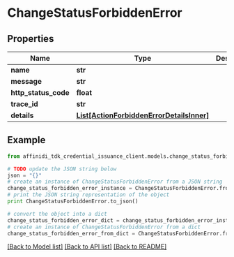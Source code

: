 # ChangeStatusForbiddenError

## Properties

| Name                 | Type                                                                              | Description | Notes      |
| -------------------- | --------------------------------------------------------------------------------- | ----------- | ---------- |
| **name**             | **str**                                                                           |             |
| **message**          | **str**                                                                           |             |
| **http_status_code** | **float**                                                                         |             |
| **trace_id**         | **str**                                                                           |             |
| **details**          | [**List[ActionForbiddenErrorDetailsInner]**](ActionForbiddenErrorDetailsInner.md) |             | [optional] |

## Example

```python
from affinidi_tdk_credential_issuance_client.models.change_status_forbidden_error import ChangeStatusForbiddenError

# TODO update the JSON string below
json = "{}"
# create an instance of ChangeStatusForbiddenError from a JSON string
change_status_forbidden_error_instance = ChangeStatusForbiddenError.from_json(json)
# print the JSON string representation of the object
print ChangeStatusForbiddenError.to_json()

# convert the object into a dict
change_status_forbidden_error_dict = change_status_forbidden_error_instance.to_dict()
# create an instance of ChangeStatusForbiddenError from a dict
change_status_forbidden_error_from_dict = ChangeStatusForbiddenError.from_dict(change_status_forbidden_error_dict)
```

[[Back to Model list]](../README.md#documentation-for-models) [[Back to API list]](../README.md#documentation-for-api-endpoints) [[Back to README]](../README.md)
